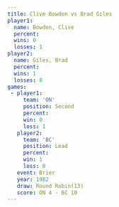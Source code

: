 ```yaml
---
title: Clive Bowden vs Brad Giles
player1:             
  name: Bowden, Clive
  percent:           
  wins: 0            
  losses: 1          
player2:             
  name: Giles, Brad  
  percent:           
  wins: 1            
  losses: 0          
games:
 - player1:          
     team: 'ON'      
     position: Second
     percent:        
     win: 0          
     loss: 1         
   player2:        
     team: 'BC'    
     position: Lead
     percent:      
     win: 1        
     loss: 0       
   event: Brier         
   year: 1982           
   draw: Round Robin(13)
   score: ON 4 - BC 10  
---
```

